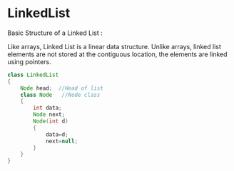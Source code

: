 # LinkedList

Basic Structure of a Linked List :

Like arrays, Linked List is a linear data structure. Unlike arrays, linked list elements are not stored at the contiguous location, the elements are linked using pointers.

```java
class LinkedList
{
    Node head;  //Head of list
    class Node   //Node class
    {
        int data;
        Node next;
        Node(int d)
        {
            data=d;
            next=null;
        }
    }
}
```

